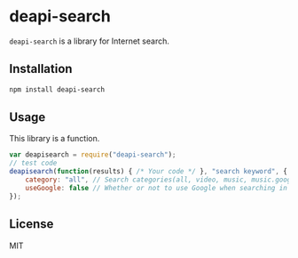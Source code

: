 # deapi-search

`deapi-search` is a library for Internet search.

## Installation

``` sh
npm install deapi-search
```


## Usage

This library is a function.

``` js
var deapisearch = require("deapi-search");
// test code
deapisearch(function(results) { /* Your code */ }, "search keyword", { // options
	category: "all", // Search categories(all, video, music, music.google, image, gif, news)
	useGoogle: false // Whether or not to use Google when searching in the "music" category (synonymous with the music.google category).
});
```


## License

MIT
